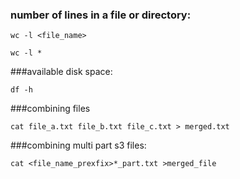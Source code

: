 ### number of lines in a file or directory:

```
wc -l <file_name>

wc -l *
```


###available disk space:

```
df -h
````

###combining files

```
cat file_a.txt file_b.txt file_c.txt > merged.txt
```

###combining multi part s3 files:

```
cat <file_name_prexfix>*_part.txt >merged_file
```


